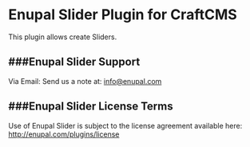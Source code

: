 # Enupal Slider Plugin for CraftCMS

This plugin allows create Sliders.

###Enupal Slider Support
------------------------------------------------------------

Via Email:
Send us a note at: info@enupal.com


###Enupal Slider License Terms
------------------------------------------------------------
Use of Enupal Slider is subject to the license agreement available here:
http://enupal.com/plugins/license


